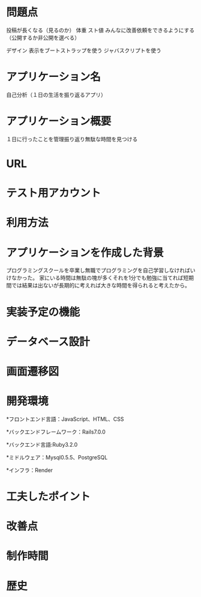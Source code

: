 # 問題点
投稿が長くなる（見るのか）
体重
スト値
みんなに改善依頼をできるようにする（公開するか非公開を選べる）

デザイン
表示をブートストラップを使う
ジャバスクリプトを使う



# アプリケーション名
自己分析（１日の生活を振り返るアプリ）

# アプリケーション概要
１日に行ったことを管理振り返り無駄な時間を見つける

# URL
# テスト用アカウント
# 利用方法
# アプリケーションを作成した背景
プログラミングスクールを卒業し無職でプログラミングを自己学習しなければいけなかった。
家にいる時間は無駄の塊が多くそれを1分でも勉強に当てれば短期間では結果は出ないが長期的に考えれば大きな時間を得られると考えたから。

# 実装予定の機能
# データベース設計
# 画面遷移図
# 開発環境
*フロントエンド言語：JavaScript、HTML、CSS

*バックエンドフレームワーク：Rails7.0.0 

*バックエンド言語:Ruby3.2.0

*ミドルウェア：Mysql0.5.5、PostgreSQL

*インフラ：Render

# 工夫したポイント
# 改善点
# 制作時間
# 歴史

